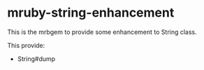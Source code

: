 mruby-string-enhancement
========================

This is the mrbgem to provide some enhancement to String class.

This provide:

* String#dump


